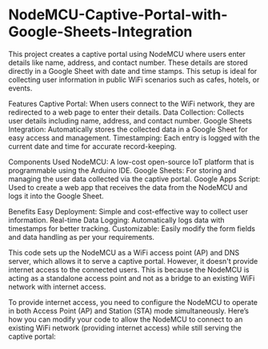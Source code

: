 # NodeMCU-Captive-Portal-with-Google-Sheets-Integration
This project creates a captive portal using NodeMCU where users enter details like name, address, and contact number. These details are stored directly in a Google Sheet with date and time stamps. This setup is ideal for collecting user information in public WiFi scenarios such as cafes, hotels, or events.

Features
Captive Portal: When users connect to the WiFi network, they are redirected to a web page to enter their details.
Data Collection: Collects user details including name, address, and contact number.
Google Sheets Integration: Automatically stores the collected data in a Google Sheet for easy access and management.
Timestamping: Each entry is logged with the current date and time for accurate record-keeping.

Components Used
NodeMCU: A low-cost open-source IoT platform that is programmable using the Arduino IDE.
Google Sheets: For storing and managing the user data collected via the captive portal.
Google Apps Script: Used to create a web app that receives the data from the NodeMCU and logs it into the Google Sheet.

Benefits
Easy Deployment: Simple and cost-effective way to collect user information.
Real-time Data Logging: Automatically logs data with timestamps for better tracking.
Customizable: Easily modify the form fields and data handling as per your requirements.






This code sets up the NodeMCU as a WiFi access point (AP) and DNS server, which allows it to serve a captive portal. However, it doesn't provide internet access to the connected users. This is because the NodeMCU is acting as a standalone access point and not as a bridge to an existing WiFi network with internet access.

To provide internet access, you need to configure the NodeMCU to operate in both Access Point (AP) and Station (STA) mode simultaneously. Here’s how you can modify your code to allow the NodeMCU to connect to an existing WiFi network (providing internet access) while still serving the captive portal:

